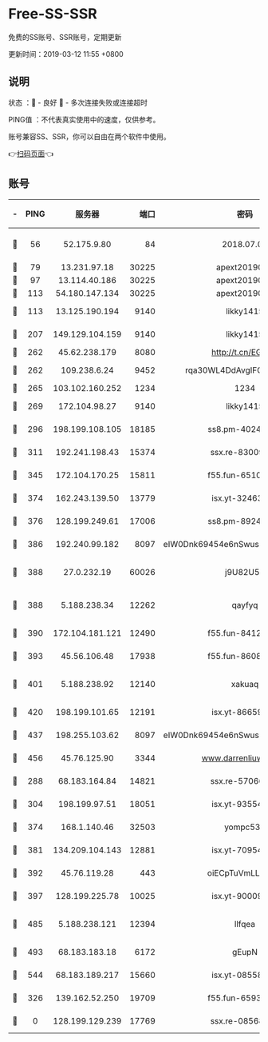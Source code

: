 # Free-SS-SSR

免费的SS账号、SSR账号，定期更新

更新时间：2019-03-12 11:55 +0800

## 说明

状态     ：🙂 - 良好 🙁 - 多次连接失败或连接超时

PING值   ：不代表真实使用中的速度，仅供参考。

账号兼容SS、SSR，你可以自由在两个软件中使用。

👉[扫码页面](https://liesauer.github.io/Free-SS-SSR/)👈

## 账号

|-|PING|服务器|端口|密码|加密方式|区域|
|:----:|:----:|:-----:|-----:|:----:|:----:|:----:|
|🙂|56|52.175.9.80|84|2018.07.07|chacha20-ietf-poly1305|HK|
|🙂|79|13.231.97.18|30225|apext2019006|chacha20|JP|
|🙂|97|13.114.40.186|30225|apext2019006|chacha20|JP|
|🙂|113|54.180.147.134|30225|apext2019006|chacha20|KR|
|🙂|113|13.125.190.194|9140|likky1415|aes-256-cfb|KR|
|🙂|207|149.129.104.159|9140|likky1415|aes-256-cfb|HK|
|🙂|262|45.62.238.179|8080|http://t.cn/EGJIyrl|rc4-md5|CA|
|🙂|262|109.238.6.24|9452|rqa30WL4DdAvgIFG6Fs3znzTa|aes-256-cfb|FR|
|🙂|265|103.102.160.252|1234|1234|rc4-md5|JP|
|🙂|269|172.104.98.27|9140|likky1415|aes-256-cfb|JP|
|🙂|296|198.199.108.105|18185|ss8.pm-40243246|aes-256-cfb|US|
|🙂|311|192.241.198.43|15374|ssx.re-83009337|aes-256-cfb|US|
|🙂|345|172.104.170.25|15811|f55.fun-65106653|aes-256-cfb|SG|
|🙂|374|162.243.139.50|13779|isx.yt-32463152|aes-256-cfb|US|
|🙂|376|128.199.249.61|17006|ss8.pm-89241157|aes-256-cfb|SG|
|🙂|386|192.240.99.182|8097|eIW0Dnk69454e6nSwuspv9DmS201tQ0D|aes-256-cfb|US|
|🙂|388|27.0.232.19|60026|j9U82U53|xchacha20-ietf-poly1305|HK|
|🙂|388|5.188.238.34|12262|qayfyq|chacha20-ietf-poly1305|BR|
|🙂|390|172.104.181.121|12490|f55.fun-84129293|aes-256-cfb|SG|
|🙂|393|45.56.106.48|17938|f55.fun-86086915|aes-256-cfb|US|
|🙂|401|5.188.238.92|12140|xakuaq|chacha20-ietf-poly1305|BR|
|🙂|420|198.199.101.65|12191|isx.yt-86659721|aes-256-cfb|US|
|🙂|437|198.255.103.62|8097|eIW0Dnk69454e6nSwuspv9DmS201tQ0D|aes-256-cfb|US|
|🙂|456|45.76.125.90|3344|www.darrenliuwei.com|aes-256-cfb|AU|
|🙂|288|68.183.164.84|14821|ssx.re-57066553|aes-256-cfb|US|
|🙂|304|198.199.97.51|18051|isx.yt-93554852|aes-256-cfb|US|
|🙂|374|168.1.140.46|32503|yompc535|aes-256-cfb|AU|
|🙂|381|134.209.104.143|12881|isx.yt-70954741|aes-256-cfb|SG|
|🙂|392|45.76.119.28|443|oiECpTuVmLLxk4Ts|aes-256-cfb|AU|
|🙂|397|128.199.225.78|10025|isx.yt-90009058|aes-256-cfb|SG|
|🙂|485|5.188.238.121|12394|llfqea|chacha20-ietf-poly1305|BR|
|🙂|493|68.183.183.18|6172|gEupN|aes-256-cfb|SG|
|🙂|544|68.183.189.217|15660|isx.yt-08558409|aes-256-cfb|SG|
|🙁|326|139.162.52.250|19709|f55.fun-65932073|aes-256-cfb|SG|
|🙁|0|128.199.129.239|17769|ssx.re-08568423|aes-256-cfb|SG|
